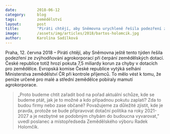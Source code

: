 ```yaml
---
date:         2018-06-12
category:     blog
tags:         zemědělství
layout:       post
title:        "Piráti chtějí, aby Sněmovna urychleně řešila podezření ze zvýhodňování agrokorporací při čerpání zemědělských dotací"
image:        /assets/img/articles/2018/bartos-holomcik.jpg
author:       Karolína Sadílková
---
```


Praha, 12. června 2018 – Piráti chtějí, aby Sněmovna ještě tento týden řešila podezření ze zvýhodňování agrokorporací při čerpání zemědělských dotací. České republice totiž hrozí pokuta 7,5 miliardy korun za chyby v dotacích pro zemědělce. Evropská komise České republice vytýká selhání Ministerstva zemědělství ČR při kontrole příjemců. To mělo vést k tomu, že peníze určené pro malé a střední zemědělce pobíraly mamutí agrokorporace.

> „Proto budeme chtít zařadit bod na pořad aktuální schůze, kde se budeme ptát, jak je to možné a kdo případnou pokutu zaplatí? Zda to budou firmy nebo zase občané? Považujeme za důležité zjistit, kde je pravda, protože se bude připravovat dotační politika na roky 2021-2027 a je nezbytné se podobným chybám do budoucna vyvarovat,” uvedl poslanec a místopředseda Zemědělského výboru Radek Holomčík.
